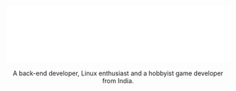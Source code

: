 
<!-- <div style="margin:auto; width:50%; padding:10px;"> -->
<center>
<img src="https://github.com/Zanark/Zanark/blob/master/assets/BrickWall.png">
</center>

<p align="center">
	A back-end developer, Linux enthusiast and a hobbyist game developer from India.
</p>
